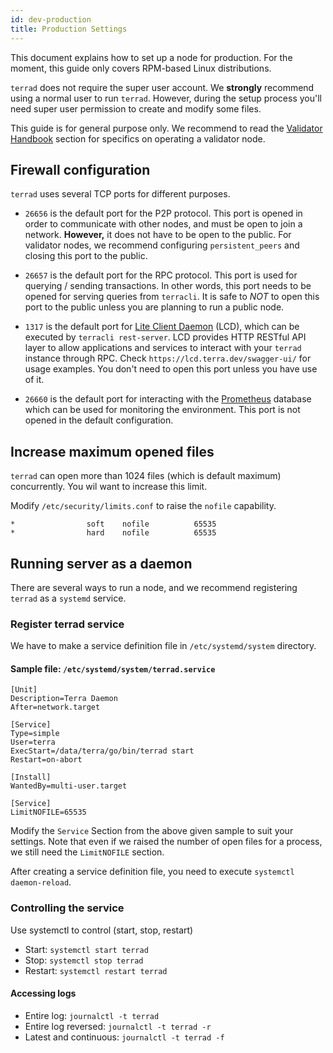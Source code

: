 ```yaml
---
id: dev-production
title: Production Settings
---
```


This document explains how to set up a node for production. For the moment, this guide only covers RPM-based Linux distributions.

`terrad` does not require the super user account. We **strongly** recommend using a normal user to run `terrad`. However, during the setup process you'll need super user permission to create and modify some files.

This guide is for general purpose only. We recommend to read the [Validator Handbook](validator-intro.md) section for specifics on operating a validator node.

## Firewall configuration
`terrad` uses several TCP ports for different purposes.

* `26656` is the default port for the P2P protocol. This port is opened in order to communicate with other nodes, and must be open to join a network. **However,** it does not have to be open to the public. For validator nodes, we recommend configuring `persistent_peers` and closing this port to the public.

* `26657` is the default port for the RPC protocol. This port is used for querying / sending transactions. In other words, this port needs to be opened for serving queries from `terracli`. It is safe to _NOT_ to open this port to the public unless you are planning to run a public node.

* `1317` is the default port for [Lite Client Daemon](node-light-client.md) (LCD), which can be executed by `terracli rest-server`. LCD provides HTTP RESTful API layer to allow applications and services to interact with your `terrad` instance through RPC. Check `https://lcd.terra.dev/swagger-ui/` for usage examples. You don't need to open this port unless you have use of it.

* `26660` is the default port for interacting with the [Prometheus](https://prometheus.io) database which can be used for monitoring the environment. This port is not opened in the default configuration.

## Increase maximum opened files

`terrad` can open more than 1024 files (which is default maximum) concurrently.
You wil want to increase this limit.

Modify `/etc/security/limits.conf` to raise the `nofile` capability.

```
*                soft    nofile          65535
*                hard    nofile          65535
```

## Running server as a daemon

There are several ways to run a node, and we recommend registering `terrad` as a `systemd` service.

### Register terrad service

We have to make a service definition file in `/etc/systemd/system` directory.

#### Sample file: `/etc/systemd/system/terrad.service`

```
[Unit]
Description=Terra Daemon
After=network.target

[Service]
Type=simple
User=terra
ExecStart=/data/terra/go/bin/terrad start
Restart=on-abort

[Install]
WantedBy=multi-user.target

[Service]
LimitNOFILE=65535
```

Modify the `Service` Section from the above given sample to suit your settings.
Note that even if we raised the number of open files for a process, we still need the `LimitNOFILE` section.

After creating a service definition file, you need to execute `systemctl daemon-reload`.

### Controlling the service

Use systemctl to control (start, stop, restart)

* Start: `systemctl start terrad`
* Stop: `systemctl stop terrad`
* Restart: `systemctl restart terrad`

#### Accessing logs

* Entire log: `journalctl -t terrad`
* Entire log reversed: `journalctl -t terrad -r`
* Latest and continuous: `journalctl -t terrad -f`

